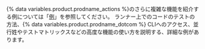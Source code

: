 {% data variables.product.prodname_actions %}のさらに複雑な機能を紹介する例については「[例](/actions/examples)」を参照してください。 ランナー上でのコードのテストの方法、{% data variables.product.prodname_dotcom %} CLIへのアクセス、並行姓やテストマトリックスなどの高度な機能の使い方を説明する、詳細な例があります。
